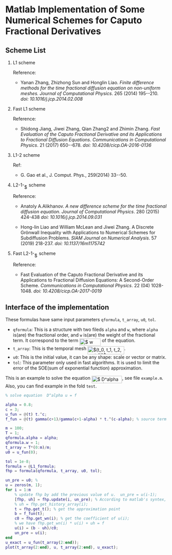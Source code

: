 # Matlab Implementation of Some Numerical Schemes for Caputo Fractional Derivatives
## Scheme List
1. L1 scheme

    Reference:
    + Yanan Zhang, Zhizhong Sun and Honglin Liao. *Finite difference methods 
    for the time fractional diffusion equation on non-uniform meshes.*
    _Journal of Computational Physics_. 265 (2014) 195--210.
    _doi: 10.1016/j.jcp.2014.02.008_

2. Fast L1 scheme

    Reference:
    + Shidong Jiang, Jiwei Zhang, Qian Zhang2 and Zhimin Zhang. *Fast 
    Evaluation of the Caputo Fractional Derivative and its Applications to 
    Fractional Diffusion Equations*.
    _Communications in Computational Physics_. 21 (2017) 650--678.
    _doi: 10.4208/cicp.OA-2016-0136_

3. L1-2 scheme

    Ref: 
    + G. Gao et al., J. Comput. Phys., 259(2014) 33--50.

4. L2-1-<img alt="$\sigma$" src="svgs/8cda31ed38c6d59d14ebefa440099572.svg" align="middle" width="9.98290094999999pt" height="14.15524440000002pt"/> scheme

    Reference: 
    + Anatoly A.Alikhanov. *A new difference scheme for the time fractional diffusion
    equation*. _Journal of Computational Physics_. 280 (2015) 424-438
    _doi: 10.1016/j.jcp.2014.09.031_
    
    + Hong-lin Liao and William McLean and Jiwei Zhang. A Discrete Grönwall Inequality with 
    Applications to Numerical Schemes for Subdiffusion Problems. 
    _SIAM Journal on Numerical Analysis_. 57 (2019) 218-237.
    _doi: 10.1137/16m1175742_

5. Fast L2-1-<img alt="$\sigma$" src="svgs/8cda31ed38c6d59d14ebefa440099572.svg" align="middle" width="9.98290094999999pt" height="14.15524440000002pt"/> scheme

    Reference:
    + Fast Evaluation of the Caputo Fractional Derivative and its Applications to Fractional 
    Diffusion Equations: A Second-Order Scheme. 
    _Communications in Computational Physics_. 22 (04) 1028-1048.
    _doi: 10.4208/cicp.OA-2017-0019_

## Interface of the implementation
These formulas have same input parameters `qformula`, `t_array`, `u0`, `tol`.
+ `qformula`: This is a structure with two fileds `alpha` and `w`, where `alpha`
  is(are) the fractional order, and `w` is(are) the weight of the fractional term.
  It correspond to the term <img alt="$ w D^alpha $" src="svgs/479b913a7d9ea0a49e3a584063236da6.svg" align="middle" width="65.8885524pt" height="22.831056599999986pt"/> of the equation.
+ `t_array`: This is the temporal mesh <img alt="$(t_0, t_1, t_2, ..., t_N)$" src="svgs/12f4e4ef93be91774dee0fb3b3ceef7d.svg" align="middle" width="114.04346085pt" height="24.65753399999998pt"/>.
+ `u0`: This is the initial value, it can be any shape: scale or vector or matrix.
+ `tol`: This parameter only used in fast algorithms. It is used to limit the error 
  of the SOE(sum of exponential function) approximation.
  
This is an example to solve the equation <img alt="$ D^alpha u = f$" src="svgs/7508c55b3d80f6c23000571b2f348c3f.svg" align="middle" width="94.82302664999999pt" height="22.831056599999986pt"/>, see file `example.m`. Also, you can find example in
the fold `test`.
```  matlab
% solve equation  D^alpha u = f

alpha = 0.8;
c = 3;
u_fun = @(t) t.^c;
f_fun = @(t) gamma(c+1)/gamma(c+1-alpha) * t.^(c-alpha); % source term

m = 100;
T = 1;
qformula.alpha = alpha;
qformula.w = 1;
t_array = T*(0:m)/m;
u0 = u_fun(0);

tol = 1e-8;
formula = @L1_formula;
fhp = formula(qformula, t_array, u0, tol);

un_pre = u0; % 
u = zeros(m, 1);
for i = 1:m
    % update fhp by add the previous value of u.  un_pre = u(i-1);
    [fhp, uh] = fhp.update(i, un_pre); % According to matlab's syntex, we must return the value of the object here.
    % uh = fhp.get_history_array(i);
    t = fhp.get_t(); % get the approximation point
    b = f_fun(t);
    c0 = fhp.get_wn(i); % get the coefficient of u(i);
    % we have fhp.get_wn(i) * u(i) + uh = f
    u(i) = (b - uh)/c0;
    un_pre = u(i);
end
u_exact = u_fun(t_array(2:end));
plot(t_array(2:end), u, t_array(2:end), u_exact);
```

